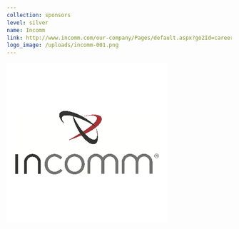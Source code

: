 ```yaml
---
collection: sponsors
level: silver
name: Incomm
link: http://www.incomm.com/our-company/Pages/default.aspx?go2Id=careers-anchor
logo_image: /uploads/incomm-001.png
---
```



![](/uploads/versions/incomm-001---x----360-360x---.png)